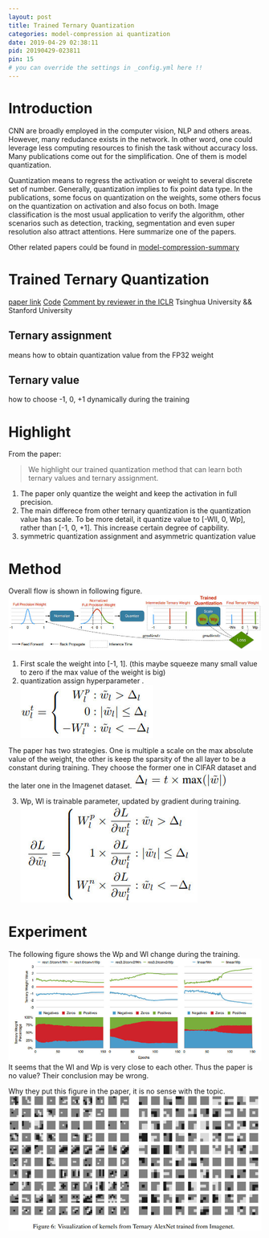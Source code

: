 ```yaml
---
layout: post
title: Trained Ternary Quantization
categories: model-compression ai quantization
date: 2019-04-29 02:38:11
pid: 20190429-023811
pin: 15
# you can override the settings in _config.yml here !!
---
```


# Introduction

CNN are broadly employed in the computer vision, NLP and others areas. However, many redudance exists in the network. In other word, one could leverage less computing resources to finish the task without accuracy loss. Many publications come out for the simplification. One of them is model quantization. 

Quantization means to regress the activation or weight to several discrete set of number. Generally, quantization implies to fix point data type. In the publications, some focus on quantization on the weights, some others focus on the quantization on activation and also focus on both. Image classification is the most usual application to verify the algorithm, other scenarios such as detection, tracking, segmentation and even super resolution also attract attentions. Here summarize one of the papers.

Other related papers could be found in [model-compression-summary](https://blueardour.github.io/2019/04/29/model-compression-summary.html)

# Trained Ternary Quantization
[paper link](https://arxiv.org/abs/1612.01064)
[Code](https://github.com/czhu95/ternarynet)
[Comment by reviewer in the ICLR](https://openreview.net/forum?id=S1_pAu9xl)
Tsinghua University && Stanford University

## Ternary assignment
means how to obtain quantization value from the FP32 weight

## Ternary value
how to choose -1, 0, +1 dynamically during the training

# Highlight
From the paper:
> We highlight our trained quantization method that can learn both ternary values and ternary assignment.

1. The paper only quantize the weight and keep the activation in full precision.
2. The main differece from other ternary quantization is the quantization value has scale. To be more detail, it quantize value to [-Wll, 0, Wp], rather than [-1, 0, +1]. This increase certain degree of capbility.
3. symmetric quantization assignment and asymmetric quantization value

# Method
Overall flow is shown in following figure.
![t1](/w3c/images/paper/trained-ternary-1.jpg "z1")

1. First scale the weight into [-1, 1]. (this maybe squeeze many small value to zero if the max value of the weight is big)
2. quantization assign hyperparameter <delta>.
![t2](/w3c/images/paper/trained-ternary-2.jpg "z2")

The paper has two strategies. One is multiple a scale on the max absolute value of the weight, the other is keep the sparsity of the all layer to be a constant during training. They choose the former one in CIFAR dataset and the later one in the Imagenet dataset.
![t4](/w3c/images/paper/trained-ternary-4.jpg "z4")

3. Wp, Wl is trainable parameter, updated by gradient during training.
![t3](/w3c/images/paper/trained-ternary-3.jpg "z3")

# Experiment

The following figure shows the Wp and Wl change during the training.
![t6](/w3c/images/paper/trained-ternary-6.jpg "z6") 
It seems that the Wl and Wp is very close to each other. Thus the paper is no value? Their conclusion may be wrong.

Why they put this figure in the paper, it is no sense with the topic.
![t5](/w3c/images/paper/trained-ternary-5.jpg "z5") 


